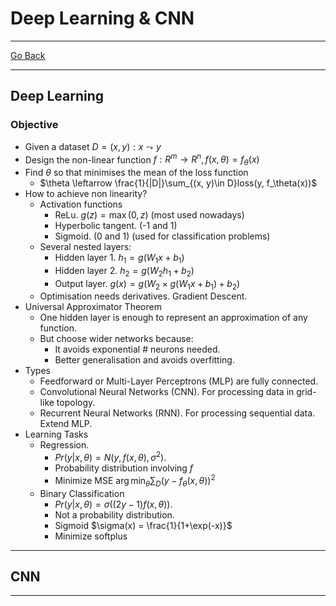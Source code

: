 # Deep Learning & CNN
---
[Go Back](UNIOVI/3S2_IntSys/README.md)

---
## Deep Learning 
### Objective
- Given a dataset $D = {(x, y)  : x \leadsto y}$
- Design the non-linear function $f : R^m \to R^n, f(x, \theta) = f_\theta(x)$
- Find $\theta$ so that minimises the mean of the loss function
	- $\theta \leftarrow \frac{1}{|D|}\sum_{(x, y)\in D}loss(y, f_\theta(x))$
- How to achieve non linearity?
	- Activation functions
		- ReLu. $g(z) = \max(0, z)$ (most used nowadays)
		- Hyperbolic tangent. (-1 and 1)
		- Sigmoid. (0 and 1) (used for classification problems)
	- Several nested layers:
		- Hidden layer 1. $h_1 = g(W_1x+b_1)$
		- Hidden layer 2. $h_2 = g(W_2h_1+b_2)$
		- Output layer. $g(x) =  g(W_2\times g(W_1x+b_1)+b_2)$
	- Optimisation needs derivatives. Gradient Descent.
- Universal Approximator Theorem
	- One hidden layer is enough to represent an approximation of any function.
	- But choose wider networks because:
		- It avoids exponential # neurons needed.
		- Better generalisation and avoids overfitting.
- Types
	- Feedforward or Multi-Layer Perceptrons (MLP) are fully connected.
	- Convolutional Neural Networks (CNN). For processing data in grid-like topology.
	- Recurrent Neural Networks (RNN). For processing sequential data. Extend MLP.
- Learning Tasks
	- Regression.
		- $Pr(y|x, \theta) = N( y, f(x, \theta), \sigma^2)$.
		- Probability distribution involving $f$
		- Minimize MSE $\arg\min_\theta \sum_{D}(y - f_\theta(x, \theta))^2$
	- Binary Classification
		- $Pr(y|x, \theta) = \sigma((2y-1)f(x,\theta))$.
		- Not a probability distribution.
		- Sigmoid $\sigma(x) = \frac{1}{1+\exp(-x)}$
		- Minimize softplus
---
## CNN

---